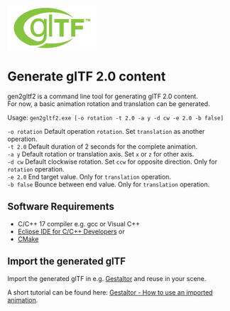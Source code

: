 [![](glTF.png)](https://github.com/KhronosGroup/glTF/tree/master/specification/2.0)

# Generate glTF 2.0 content

gen2gltf2 is a command line tool for generating glTF 2.0 content.  
For now, a basic animation rotation and translation can be generated.  

Usage: `gen2gltf2.exe [-o rotation -t 2.0 -a y -d cw -e 2.0 -b false]`

`-o rotation` Default operation `rotation`. Set `translation` as another operation.  
`-t 2.0` Default duration of 2 seconds for the complete animation.  
`-a y` Default rotation or translation axis. Set `x` or `z` for other axis.  
`-d cw` Default clockwise rotation. Set `ccw` for opposite direction.  Only for `rotation` operation.  
`-e 2.0` End target value.  Only for `translation` operation.  
`-b false` Bounce between end value.  Only for `translation` operation.  


## Software Requirements

* C/C++ 17 compiler e.g. gcc or Visual C++
* [Eclipse IDE for C/C++ Developers](https://www.eclipse.org/downloads/packages/release/2021-03/r/eclipse-ide-cc-developers) or  
* [CMake](https://cmake.org/)  


## Import the generated glTF

Import the generated glTF in e.g. [Gestaltor](https://gestaltor.io/) and reuse in your scene.  

A short tutorial can be found here: [Gestaltor - How to use an imported animation](https://docs.gestaltor.io/#use-an-imported-animation).  

